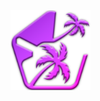 <img src="https://github.com/Indifferental/Retrospective/blob/main/source/logo.png?raw=true" alt="logo" style="width: 128px;"/>
